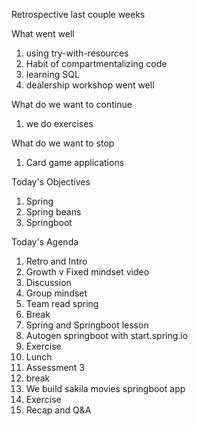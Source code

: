 Retrospective last couple weeks


What went well

1. using try-with-resources
2. Habit of compartmentalizing code
3. learning SQL
4. dealership workshop went well


What do we want to continue

1. we do exercises


What do we want to stop

1. Card game applications



Today's Objectives

1. Spring
2. Spring beans
3. Springboot

Today's Agenda

1. Retro and Intro
2. Growth v Fixed mindset video
3. Discussion
4. Group mindset
5. Team read spring
6. Break
7. Spring and Springboot lesson
8. Autogen springboot with start.spring.io
9. Exercise 
10. Lunch
11. Assessment 3
12. break
13. We build sakila movies springboot app
14. Exercise
15. Recap and Q&A